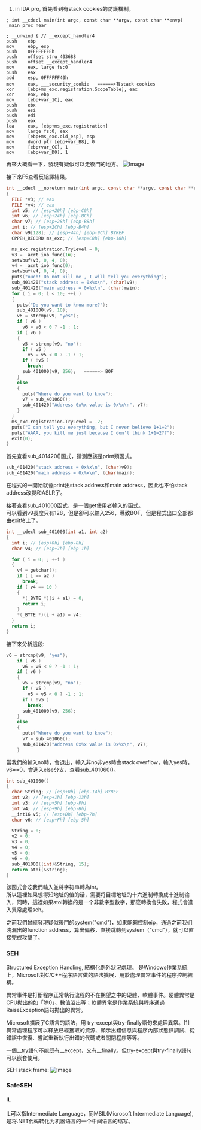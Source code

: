 1. in IDA pro, 首先看到有stack cookies的防護機制。

```
; int __cdecl main(int argc, const char **argv, const char **envp)
_main proc near

; __unwind { // __except_handler4
push    ebp
mov     ebp, esp
push    0FFFFFFFEh
push    offset stru_403688
push    offset __except_handler4
mov     eax, large fs:0
push    eax
add     esp, 0FFFFFF40h
mov     eax, ___security_cookie   ======>有stack cookies
xor     [ebp+ms_exc.registration.ScopeTable], eax
xor     eax, ebp
mov     [ebp+var_1C], eax
push    ebx
push    esi
push    edi
push    eax
lea     eax, [ebp+ms_exc.registration]
mov     large fs:0, eax
mov     [ebp+ms_exc.old_esp], esp
mov     dword ptr [ebp+var_B8], 0
mov     [ebp+var_CC], 1
mov     [ebp+var_D0], 1
```

再來大概看一下，發現有疑似可以走後門的地方。
![Image](https://i.imgur.com/s0MwAF4.png)


接下來F5查看反組譯結果。
```c
int __cdecl __noreturn main(int argc, const char **argv, const char **envp)
{
  FILE *v3; // eax
  FILE *v4; // eax
  int v5; // [esp+20h] [ebp-C0h]
  int v6; // [esp+24h] [ebp-BCh]
  char v7; // [esp+28h] [ebp-B8h]
  int i; // [esp+2Ch] [ebp-B4h]
  char v9[128]; // [esp+44h] [ebp-9Ch] BYREF
  CPPEH_RECORD ms_exc; // [esp+C8h] [ebp-18h]

  ms_exc.registration.TryLevel = 0;
  v3 = _acrt_iob_func(1u);
  setvbuf(v3, 0, 4, 0);
  v4 = _acrt_iob_func(0);
  setvbuf(v4, 0, 4, 0);
  puts("ouch! Do not kill me , I will tell you everything");
  sub_401420("stack address = 0x%x\n", (char)v9);
  sub_401420("main address = 0x%x\n", (char)main);
  for ( i = 0; i < 10; ++i )
  {
    puts("Do you want to know more?");
    sub_401000(v9, 10);
    v6 = strcmp(v9, "yes");
    if ( v6 )
      v6 = v6 < 0 ? -1 : 1;
    if ( v6 )
    {
      v5 = strcmp(v9, "no");
      if ( v5 )
        v5 = v5 < 0 ? -1 : 1;
      if ( !v5 )
        break;
      sub_401000(v9, 256);   ======> BOF
    }
    else
    {
      puts("Where do you want to know");
      v7 = sub_401060();
      sub_401420("Address 0x%x value is 0x%x\n", v7);
    }
  }
  ms_exc.registration.TryLevel = -2;
  puts("I can tell you everything, but I never believe 1+1=2");
  puts("AAAA, you kill me just because I don't think 1+1=2??");
  exit(0);
}
```

首先查看sub_401420()函式，猜測應該是print類函式。

```c
sub_401420("stack address = 0x%x\n", (char)v9);
sub_401420("main address = 0x%x\n", (char)main);
```
在程式的一開始就會print出stack address和main address，因此也不怕stack address改變和ASLR了。

接著查看sub_401000函式，是一個get使用者輸入的函式。    
可以看到v9長度只有128，但是卻可以输入256，導致BOF，但是程式出口全部都由exit堵上了。
```c
int __cdecl sub_401000(int a1, int a2)
{
  int i; // [esp+0h] [ebp-8h]
  char v4; // [esp+7h] [ebp-1h]

  for ( i = 0; ; ++i )
  {
    v4 = getchar();
    if ( i == a2 )
      break;
    if ( v4 == 10 )
    {
      *(_BYTE *)(i + a1) = 0;
      return i;
    }
    *(_BYTE *)(i + a1) = v4;
  }
  return i;
}
```

接下來分析這段:
```c
v6 = strcmp(v9, "yes");
    if ( v6 )
      v6 = v6 < 0 ? -1 : 1;
    if ( v6 )
    {
      v5 = strcmp(v9, "no");
      if ( v5 )
        v5 = v5 < 0 ? -1 : 1;
      if ( !v5 )
        break;
      sub_401000(v9, 256);
    }
    else
    {
      puts("Where do you want to know");
      v7 = sub_401060();
      sub_401420("Address 0x%x value is 0x%x\n", v7);
    }
```
當我們的輸入no時，會退出，輸入非no非yes時會stack overflow，輸入yes時，v6==0，會進入else分支，查看sub_401060()。
```c
int sub_401060()
{
  char String; // [esp+0h] [ebp-14h] BYREF
  int v2; // [esp+1h] [ebp-13h]
  int v3; // [esp+5h] [ebp-Fh]
  int v4; // [esp+9h] [ebp-Bh]
  __int16 v5; // [esp+Dh] [ebp-7h]
  char v6; // [esp+Fh] [ebp-5h]

  String = 0;
  v2 = 0;
  v3 = 0;
  v4 = 0;
  v5 = 0;
  v6 = 0;
  sub_401000((int)&String, 15);
  return atoi(&String);
}
```
該函式會吃我們輸入並將字符串轉為int。    
所以這裡如果想得知地址的值的话，需要将目標地址的十六進制轉換成十進制输入，同時，這裡如果atoi轉換的是一个非數字型數字，那麼轉換會失敗，程式會進入異常處理seh。

之前我們曾經發現疑似後門的system("cmd")，如果能夠控制eip，通過之前我们洩漏出的function address，算出偏移，直接跳轉到system（"cmd"），就可以直接完成攻擊了。

### SEH
Structured Exception Handling, 結構化例外狀況處理。
是Windows作業系統上，Microsoft對C/C++程序語言做的語法擴展，用於處理異常事件的程序控制結構。

異常事件是打斷程序正常執行流程的不在期望之中的硬體、軟體事件。硬體異常是CPU拋出的如「除0」、數值溢出等；軟體異常是作業系統與程序通過RaiseException語句拋出的異常。

Microsoft擴展了C語言的語法，用 try-except與try-finally語句來處理異常。[1]異常處理程序可以釋放已經獲取的資源、顯示出錯信息與程序內部狀態供調試、從錯誤中恢復、嘗試重新執行出錯的代碼或者關閉程序等等。

一個__try語句不能既有__except，又有__finally。但try-except與try-finally語句可以嵌套使用。

SEH stack frame:
![Image](https://i.imgur.com/tMuXGKi.png)


### SafeSEH



#### IL
IL可以指Intermediate Language，同MSIL(Microsoft Intermediate Language),是将.NET代码转化为机器语言的一个中间语言的缩写。
    




